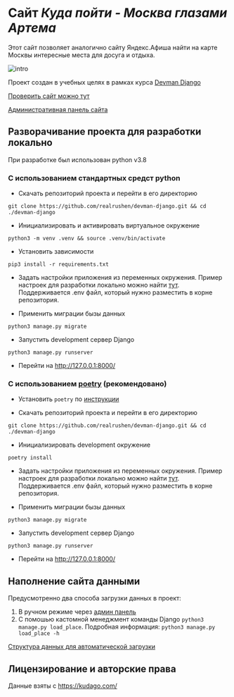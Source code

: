 # Сайт _Куда пойти - Москва глазами Артема_

Этот сайт позволяет аналогично сайту Яндекс.Афиша найти на карте Москвы интересные
места для досуга и отдыха.

![intro](.gitbook/assets/intro4.gif)

Проект создан в учебных целях в рамках курса [Devman Django](https://dvmn.org/modules/django/lesson/yandex-afisha/)

[Проверить сайт можно тут](https://rushen.pythonanywhere.com/)

[Административная панель сайта](https://rushen.pythonanywhere.com/admin/)

## Разворачивание проекта для разработки локально

При разработке был использован python v3.8

### С использованием стандартных средст python

* Скачать репозиторий проекта и перейти в его директорию
```shell script
git clone https://github.com/realrushen/devman-django.git && cd ./devman-django
```
* Инициализировать и активировать виртуальное окружение
```shell script
python3 -m venv .venv && source .venv/bin/activate
```

* Установить зависимости
```shell script
pip3 install -r requirements.txt
```

* Задать настройки приложения из переменных окружения. Пример настроек для
 разработки локально можно найти [тут](https://github.com/realrushen/devman-django/.env.example).
 Поддерживается .env файл, который нужно разместить в корне репозитория.

* Применить миграции бызы данных
```shell script
python3 manage.py migrate
```
* Запустить development сервер Django
```shell script
python3 manage.py runserver
```

* Перейти на http://127.0.0.1:8000/

### С использованием [poetry](https://github.com/python-poetry/poetry) (рекомендовано)

* Установить `poetry` по [инструкции](https://python-poetry.org/docs/#installation)

* Скачать репозиторий проекта и перейти в его директорию
```shell script
git clone https://github.com/realrushen/devman-django.git && cd ./devman-django
```

* Инициализировать development окружение
```shell script
poetry install
```

* Задать настройки приложения из переменных окружения. Пример настроек для
 разработки локально можно найти [тут](https://github.com/realrushen/devman-django/blob/master/.env.example).
 Поддерживается .env файл, который нужно разместить в корне репозитория.

* Применить миграции бызы данных
```shell script
python3 manage.py migrate
```
* Запустить development сервер Django
```shell script
python3 manage.py runserver
```

* Перейти на http://127.0.0.1:8000/

## Наполнение сайта данными
Предусмотренно два способа загрузки данных в проект:
1. В ручном режиме через [админ панель](https://rushen.pythonanywhere.com/admin/)
2. С помошью кастомной менеджмент команды Django `python3 manage.py load_place`.
Подробная информация: `python3 manage.py load_place -h`

[Структура данных для автоматической загрузки](https://github.com/realrushen/devman-django/blob/master/.gitbook/data/example.json)

## Лицензирование и авторские права

Данные взяты с https://kudago.com/
